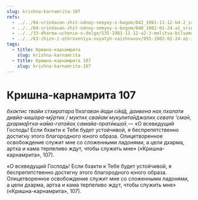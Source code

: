 ```yaml
---
slug: krishna-karnamrita-107
refs:
  - ../../04-vrindavan-zhit-odnoy-semyey-s-bogom/042_1981-11-12-b4-2_sridharmj_otnoshenija_s_gospodom_v_obraze_podobnom_chelovecheskomu_zanimajut_naivysshee_polozhenie.md
  - ../../04-vrindavan-zhit-odnoy-semyey-s-bogom/048_1982-01-24-a1_sridharmj_sokroviwe_vaykunthi_sokryty_v_pyli_vrindavana.md
  - ../../33-dharma-uchenie-o-dolge/535-1981-11-12-a2-3-molitva-bilvamangala-chetyre-tseli-chelovecheskoj-zhizni-sklonyayutsya-pered-predannostyu.md
  - ../../63-zhizn-i-otkroveniya-svyatyh-vaishnavov/955-1982-02-24-a1-istorii-o-shyamanande-shrinivase-i-rasikanande.md
tags:
  - title: Кришна-карнамрита
    slug: krishna-karnamrita
  - title: Кришна-карнамрита 107
    slug: krishna-karnamrita-107
---
```


# Кришна-карнамрита 107

*бхактис твайи стхиратара̄ бхагаван йади сйа̄д, даивена нах̣ пхалати дивйа-киш́ора-мӯртих̣ / муктих̣ свайам̇ мукулита̄н̃джалих̣ севате ’сма̄н, дхарма̄ртха-ка̄ма-гатайах̣ самайа-пратӣкш̣а̄х̣* — «О всеведущий Господь! Если бхакти к Тебе будет устойчивой, я беспрепятственно достигну этого благородного юного образа. Олицетворенное освобождение служит мне со сложенными ладонями, а цели дхарма, артха и кама терпеливо ждут, чтобы служить мне» («Кришна-карнамрита», 107).

«О всеведущий Господь! Если бхакти к Тебе будет устойчивой, я беспрепятственно достигну этого благородного юного образа. Олицетворенное освобождение служит мне со сложенными ладонями, а цели дхарма, артха и кама терпеливо ждут, чтобы служить мне» («Кришна-карнамрита», 107).


